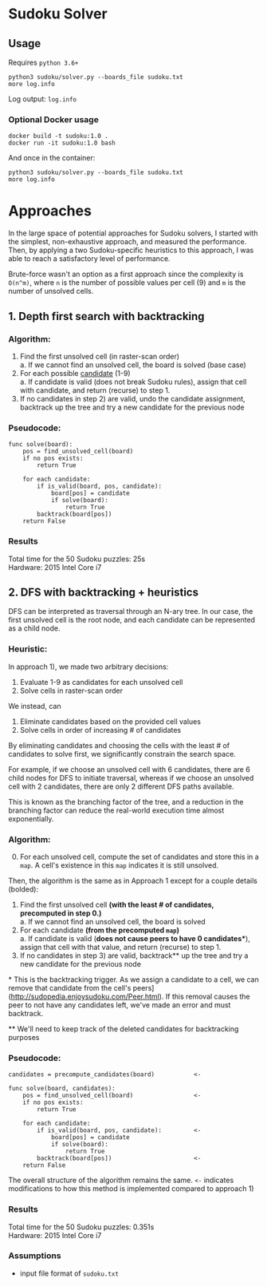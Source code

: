 # Sudoku Solver

## Usage

Requires `python 3.6+`

```
python3 sudoku/solver.py --boards_file sudoku.txt
more log.info
```
Log output: `log.info`

### Optional Docker usage
```
docker build -t sudoku:1.0 .
docker run -it sudoku:1.0 bash
```
And once in the container:
```
python3 sudoku/solver.py --boards_file sudoku.txt
more log.info
```

# Approaches

In the large space of potential approaches for Sudoku solvers, I started with the simplest, non-exhaustive approach, and measured the performance. Then, by applying a two Sudoku-specific heuristics to this approach, I was able to reach a satisfactory level of performance.

Brute-force wasn't an option as a first approach since the complexity is `O(n^m)`, where `n` is the number of possible values per cell (9) and `m` is the number of unsolved cells.

## 1. Depth first search with backtracking

### **Algorithm:**
1. Find the first unsolved cell (in raster-scan order)  
    a. If we cannot find an unsolved cell, the board is solved (base case)
2. For each possible [candidate](http://sudopedia.enjoysudoku.com/Candidate.html) (1-9)  
    a. If candidate is valid (does not break Sudoku rules), assign that cell with candidate, and return (recurse) to step 1.  
3. If no candidates in step 2) are valid, undo the candidate assignment, backtrack up the tree and try a new candidate for the previous node

### **Pseudocode:**
```
func solve(board):
    pos = find_unsolved_cell(board)
    if no pos exists:
        return True
    
    for each candidate:
        if is_valid(board, pos, candidate):
            board[pos] = candidate
            if solve(board):
                return True
        backtrack(board[pos])
    return False
```

### **Results**  
Total time for the 50 Sudoku puzzles: 25s  
Hardware: 2015 Intel Core i7

## 2. DFS with backtracking + heuristics

DFS can be interpreted as traversal through an N-ary tree. In our case, the first unsolved cell is the root node, and each candidate can be represented as a child node. 

### **Heuristic:**

In approach 1), we made two arbitrary decisions:  

1) Evaluate 1-9 as candidates for each unsolved cell
2) Solve cells in raster-scan order

We instead, can

1) Eliminate candidates based on the provided cell values
2) Solve cells in order of increasing # of candidates

By eliminating candidates and choosing the cells with the least # of candidates to solve first, we significantly constrain the search space. 

For example, if we choose an unsolved cell with 6 candidates, there are 6 child nodes for DFS to initiate traversal, whereas if we choose an unsolved cell with 2 candidates, there are only 2 different DFS paths available. 

This is known as the branching factor of the tree, and a reduction in the branching factor can reduce the real-world execution time almost exponentially.

### **Algorithm:**

0. For each unsolved cell, compute the set of candidates and store this in a `map`. A cell's existence in this `map` indicates it is still unsolved.

Then, the algorithm is the same as in Approach 1 except for a couple details (bolded):

1. Find the first unsolved cell __(with the least # of candidates, precomputed in step 0.)__  
    a. If we cannot find an unsolved cell, the board is solved
2. For each candidate __(from the precomputed `map`)__  
    a. If candidate is valid (__does not cause peers to have 0 candidates\*__), assign that cell with that value, and return (recurse) to step 1.  
3. If no candidates in step 3) are valid, backtrack\** up the tree and try a new candidate for the previous node 

\* This is the backtracking trigger. As we assign a candidate to a cell, we can remove that candidate from the cell's peers](http://sudopedia.enjoysudoku.com/Peer.html). If this removal causes the peer to not have any candidates left, we've made an error and must backtrack.


\** We'll need to keep track of the deleted candidates for backtracking purposes

### **Pseudocode:**
```
candidates = precompute_candidates(board)           <-

func solve(board, candidates):
    pos = find_unsolved_cell(board)                 <-
    if no pos exists:
        return True
    
    for each candidate:
        if is_valid(board, pos, candidate):         <-
            board[pos] = candidate
            if solve(board):
                return True
        backtrack(board[pos])                       <-
    return False        
```

The overall structure of the algorithm remains the same. `<-` indicates modifications to how this method is implemented compared to approach 1)


### **Results**

Total time for the 50 Sudoku puzzles: 0.351s  
Hardware: 2015 Intel Core i7

### **Assumptions**
* input file format of `sudoku.txt`





